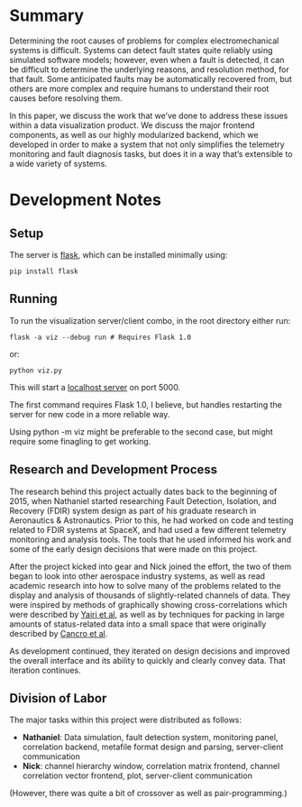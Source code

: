 # Summary

Determining the root causes of problems for complex electromechanical systems is difficult. Systems can detect fault states quite reliably using simulated software models; however, even when a fault is detected, it can be difficult to determine the underlying reasons, and resolution method, for that fault. Some anticipated faults may be automatically recovered from, but others are more complex and require humans to understand their root causes before resolving them.

In this paper, we discuss the work that we’ve done to address these
issues within a data visualization product. We discuss the major
frontend components, as well as our highly modularized backend, which we
developed in order to make a system that not only simplifies the
telemetry monitoring and fault diagnosis tasks, but does it in a way
that’s extensible to a wide variety of systems.

# Development Notes

## Setup

The server is [flask](http://flask.pocoo.org/), which can be installed minimally using:

    pip install flask

## Running

To run the visualization server/client combo, in the root directory either run:

    flask -a viz --debug run # Requires Flask 1.0

or:

    python viz.py

This will start a [localhost server](http://localhost:5000) on port 5000.

The first command requires Flask 1.0, I believe, but handles restarting the server for new code in a more reliable way.

Using python -m viz might be preferable to the second case, but might require some finagling to get working.

## Research and Development Process

The research behind this project actually dates back to the beginning of 2015, when Nathaniel started researching Fault Detection, Isolation, and Recovery (FDIR) system design as part of his graduate research in Aeronautics & Astronautics. Prior to this, he had worked on code and testing related to FDIR systems at SpaceX, and had used a few different telemetry monitoring and analysis tools. The tools that he used informed his work and some of the early design decisions that were made on this project.

After the project kicked into gear and Nick joined the effort, the two of them began to look into other aerospace industry systems, as well as read academic research into how to solve many of the problems related to the display and analysis of thousands of slightly-related channels of data. They were inspired by methods of graphically showing cross-correlations which were described by [Yairi et al](http://ieeexplore.ieee.org/xpl/login.jsp?tp=&arnumber=1659593&url=http%3A%2F%2Fieeexplore.ieee.org%2Fiel5%2F11019%2F34750%2F01659593), as well as by techniques for packing in large amounts of status-related data into a small space that were originally described by [Cancro et al](http://ieeexplore.ieee.org/xpl/login.jsp?tp=&arnumber=4161690&url=http%3A%2F%2Fieeexplore.ieee.org%2Fxpls%2Fabs_all.jsp%3Farnumber%3D4161690).

As development continued, they iterated on design decisions and improved the overall interface and its ability to quickly and clearly convey data. That iteration continues.

## Division of Labor

The major tasks within this project were distributed as follows:

* **Nathaniel**: Data simulation, fault detection system, monitoring panel, correlation backend, metafile format design and parsing, server-client communication
* **Nick**: channel hierarchy window, correlation matrix frontend, channel correlation vector frontend, plot, server-client communication

(However, there was quite a bit of crossover as well as pair-programming.)
